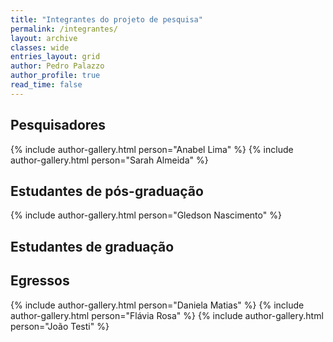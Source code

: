 ```yaml
---
title: "Integrantes do projeto de pesquisa"
permalink: /integrantes/
layout: archive
classes: wide
entries_layout: grid
author: Pedro Palazzo
author_profile: true
read_time: false
---
```


## Pesquisadores ##

<div class="feature__wrapper">
{% include author-gallery.html person="Anabel Lima" %}
{% include author-gallery.html person="Sarah Almeida" %}
</div>

## Estudantes de pós-graduação ##

<div class="feature__wrapper">
{% include author-gallery.html person="Gledson Nascimento" %}
</div>

## Estudantes de graduação ##

<div class="feature__wrapper">
</div>

## Egressos ##

<div class="feature__wrapper">
{% include author-gallery.html person="Daniela Matias" %}
{% include author-gallery.html person="Flávia Rosa" %}
{% include author-gallery.html person="João Testi" %}
</div>

